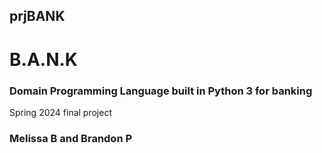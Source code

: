 ## prjBANK
# B.A.N.K 
### Domain Programming Language built in Python 3 for banking
Spring 2024 final project
### Melissa B and Brandon P
